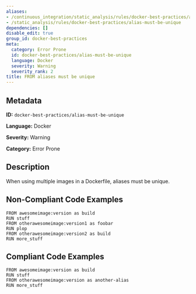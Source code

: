 ```yaml
---
aliases:
- /continuous_integration/static_analysis/rules/docker-best-practices/alias-must-be-unique
- /static_analysis/rules/docker-best-practices/alias-must-be-unique
dependencies: []
disable_edit: true
group_id: docker-best-practices
meta:
  category: Error Prone
  id: docker-best-practices/alias-must-be-unique
  language: Docker
  severity: Warning
  severity_rank: 2
title: FROM aliases must be unique
---
```

<!--  SOURCED FROM https://github.com/DataDog/datadog-static-analyzer-rule-docs -->


## Metadata
**ID:** `docker-best-practices/alias-must-be-unique`

**Language:** Docker

**Severity:** Warning

**Category:** Error Prone

## Description
When using multiple images in a Dockerfile, aliases must be unique.

## Non-Compliant Code Examples
```docker
FROM awesomeimage:version as build
RUN stuff
FROM otherawesomeimage:version1 as foobar
RUN plop
FROM otherawesomeimage:version2 as build
RUN more_stuff
```

## Compliant Code Examples
```docker
FROM awesomeimage:version as build
RUN stuff
FROM otherawesomeimage:version as another-alias
RUN more_stuff
```
